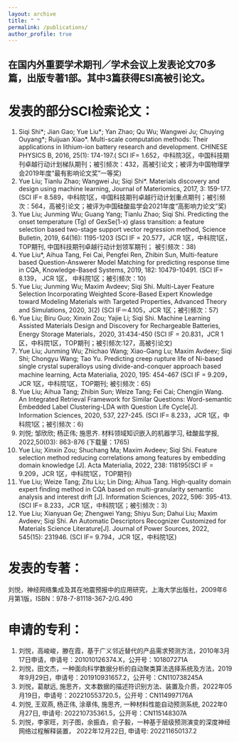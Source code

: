 ```yaml
---
layout: archive
title: " "
permalink: /publications/
author_profile: true
---
```


在国内外重要学术期刊／学术会议上发表论文70多篇，出版专著1部。其中3篇获得ESI高被引论文。
------

发表的部分SCI检索论文：
======
1.	Siqi Shi*; Jian Gao; Yue Liu*; Yan Zhao; Qu Wu; Wangwei Ju; Chuying Ouyang*; Ruijuan Xiao*. Multi-scale computation methods: Their applications in lithium-ion battery research and development. CHINESE PHYSICS B, 2016, 25(1): 174-197.( SCI IF= 1.652，中科院3区，中国科技期刊卓越行动计划梯队期刊；被引频次：432，高被引论文；被评为中国物理学会2019年度“最有影响论文奖”一等奖)
2.	Yue Liu; Tianlu Zhao; Wangwei Ju; Siqi Shi*. Materials discovery and design using machine learning, Journal of Materiomics, 2017, 3: 159-177. (SCI IF= 8.589，中科院1区，中国科技期刊卓越行动计划重点期刊；被引频次：564，高被引论文；被评为中国硅酸盐学会2021年度“高影响力论文”奖)
3.	Yue Liu; Junming Wu; Guang Yang; Tianlu Zhao; Siqi Shi. Predicting the onset temperature (Tg) of GexSe(1-x) glass transition: a feature selection based two-stage support vector regression method, Science Bulletin, 2019, 64(16): 1195-1203 (SCI IF = 20.577，JCR 1区，中科院1区，TOP期刊, 中国科技期刊卓越行动计划领军期刊； 被引频次：38)
4.	Yue Liu*, Aihua Tang, Fei Cai, Pengfei Ren, Zhibin Sun, Multi-feature based Question-Answerer Model Matching for predicting response time in CQA, Knowledge-Based Systems, 2019, 182: 10479-10491. (SCI IF= 8.139， JCR 1区， 中科院1区；被引频次：10)
5.	Yue Liu; Junming Wu; Maxim Avdeev; Siqi Shi. Multi-Layer Feature Selection Incorporating Weighted Score-Based Expert Knowledge toward Modeling Materials with Targeted Properties, Advanced Theory and Simulations, 2020, 3(2) (SCI IF＝4.105，JCR 1区；被引频次：57)
6.	Yue Liu; Biru Guo; Xinxin Zou; Yajie Li; Siqi Shi. Machine Learning Assisted Materials Design and Discovery for Rechargeable Batteries, Energy Storage Materials，2020, 31:434-450 (SCI IF = 20.831，JCR 1区，中科院1区，TOP期刊；被引频次:127，高被引论文)
7.	Yue Liu; Junming Wu; Zhichao Wang; Xiao-Gang Lu; Maxim Avdeev; Siqi Shi; Chongyu Wang; Tao Yu. Predicting creep rupture life of Ni-based single crystal superalloys using divide-and-conquer approach based machine learning, Acta Materialia, 2020, 195: 454-467 (SCI IF = 9.209，JCR 1区，中科院1区，TOP期刊; 被引频次：65)
8.	Yue Liu; Aihua Tang; Zhibin Sun; Weize Tang; Fei Cai; Chengjin Wang. An Integrated Retrieval Framework for Similar Questions: Word-semantic Embedded Label Clustering-LDA with Question Life Cycle[J]. Information Sciences, 2020, 537, 227-245. (SCI IF= 8.233，JCR 1区，中科院1区；被引频次：6)
9.	刘悦; 邹欣欣; 杨正伟; 施思齐. 材料领域知识嵌入的机器学习, 硅酸盐学报, 2022,50(03): 863-876 (下载量：1765)
10.	Yue Liu; Xinxin Zou; Shuchang Ma; Maxim Avdeev; Siqi Shi. Feature selection method reducing correlations among features by embedding domain knowledge [J]. Acta Materialia, 2022, 238: 118195(SCI IF = 9.209，JCR 1区，中科院1区，TOP期刊)
11.	Yue Liu; Weize Tang; Zitu Liu; Lin Ding; Aihua Tang. High-quality domain expert finding method in CQA based on multi-granularity semantic analysis and interest drift [J]. Information Sciences, 2022, 596: 395-413. (SCI IF= 8.233，JCR 1区，中科院1区；被引频次：3)
12.	Yue Liu; Xianyuan Ge; Zhengwei Yang; Shiyu Sun; Dahui Liu; Maxim Avdeev; Siqi Shi. An Automatic Descriptors Recognizer Customized for Materials Science Literature[J]. Journal of Power Sources, 2022, 545(15): 231946. (SCI IF= 9.794，JCR 1区，中科院1区)


发表的专著：
======

刘悦，神经网络集成及其在地震预报中的应用研究，上海大学出版社，2009年6月第1版，ISBN：978-7-81118-367-2/G.490

申请的专利：
======
1. 刘悦，高峻峻，滕在霞，基于广义邻近替代的产品需求预测方法，2010年3月17日申请，申请号：201010126374.X，公开号：101807271A
2. 刘悦，田文杰，一种面向科学数据分析的自动聚类算法选择系统及方法，2019年9月29日，申请号：201910931657.2，公开号：CN110738245A
3. 刘悦，葛献远, 施思齐，文本数据的描述符识别方法、装置及介质，2022年05月19日，申请号：202210553720.5，公开号：CN114997176A
4. 刘悦, 王双燕, 杨正伟, 涂章伟, 施思齐, 一种材料性能自动预测系统, 2022年0月27日, 申请号: 202210735361.5，公开号：CN115148307A
5. 刘悦，李家旺，刘子图，余振垚，俞子毅，一种基于层级预测演变的深度神经网络过程解释装置， 2022年12月22日, 申请号: 202211650137.2



